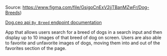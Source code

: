 Source: https://www.figma.com/file/GsigoCnExV2jjTBanMZwFr/Dog-Breeds)

[Dog.ceo api `By Breed` endpoint documentation](https://dog.ceo/dog-api/documentation/breed)

App that allows users search for a breed of dogs in a search input and then display up to 10 images of that breed of dog on screen. Users are also able to favorite and unfavorite images of dogs, moving them into and out of the favorites section of the page.